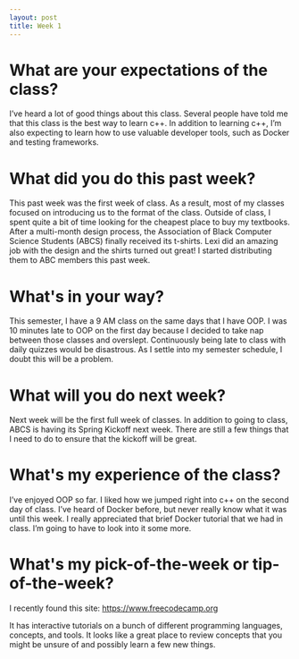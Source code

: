 ```yaml
---
layout: post
title: Week 1
---
```


# What are your expectations of the class?
I’ve heard a lot of good things about this class. Several people have told me that this class is the best way to learn c++. In addition to learning c++, I’m also expecting to learn how to use valuable developer tools, such as Docker and testing frameworks.

# What did you do this past week?
This past week was the first week of class. As a result, most of my classes focused on introducing us to the format of the class. Outside of class, I spent quite a bit of time looking for the cheapest place to buy my textbooks. After a multi-month design process, the Association of Black Computer Science Students (ABCS) finally received its t-shirts. Lexi did an amazing job with the design and the shirts turned out great! I started distributing them to ABC members this past week.

# What's in your way?
This semester, I have a 9 AM class on the same days that I have OOP. I was 10 minutes late to OOP on the first day because I decided to take nap between those classes and overslept. Continuously being late to class with daily quizzes would be disastrous. As I settle into my semester schedule, I doubt this will be a problem.

# What will you do next week?
Next week will be the first full week of classes. In addition to going to class, ABCS is having its Spring Kickoff next week. There are still a few things that I need to do to ensure that the kickoff will be great.

# What's my experience of the class?
I’ve enjoyed OOP so far. I liked how we jumped right into c++ on the second day of class. I’ve heard of Docker before, but never really know what it was until this week. I really appreciated that brief Docker tutorial that we had in class. I’m going to have to look into it some more.

# What's my pick-of-the-week or tip-of-the-week?
I recently found this site: https://www.freecodecamp.org

It has interactive tutorials on a bunch of different programming languages, concepts, and tools. It looks like a great place to review concepts that you might be unsure of and possibly learn a few new things.
